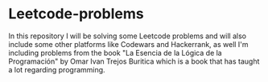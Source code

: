 # Leetcode-problems

In this repository I will be solving some Leetcode problems and will also include some other platforms like Codewars and Hackerrank, as well I'm including problems from the book "La Esencia de la Lógica de la Programación" by Omar Ivan Trejos Buritica which is a book that has taught a lot regarding programming.
